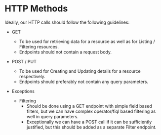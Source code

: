 # HTTP Methods

Ideally, our HTTP calls should follow the following guidelines:

- GET 
  * To be used for retrieving data for a resource as well as for Listing / Filtering resources.
  * Endpoints should not contain a request body. 
  
- POST / PUT
  * To be used for Creating and Updating details for a resource respectively. 
  * Endpoints should preferably not contain any query parameters.

- Exceptions
  * Filtering
    + Should be done using a GET endpoint with simple field based filters, but we can have complex operator/fiql based filtering as well in query parameters.
    + Exceptionally we can have a POST call if it can be sufficiently justified, but this should be added as a separate Filter endpoint. 